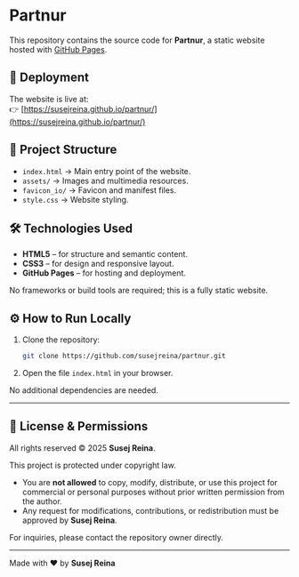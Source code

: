 # Partnur

This repository contains the source code for **Partnur**, a static website hosted with [GitHub Pages](https://susejreina.github.io/partnur/).

## 🚀 Deployment
The website is live at:  
👉 [https://susejreina.github.io/partnur/](https://susejreina.github.io/partnur/)

## 📂 Project Structure
- `index.html` → Main entry point of the website.  
- `assets/` → Images and multimedia resources.  
- `favicon_io/` → Favicon and manifest files.  
- `style.css` → Website styling.

## 🛠️ Technologies Used
- **HTML5** – for structure and semantic content.  
- **CSS3** – for design and responsive layout.  
- **GitHub Pages** – for hosting and deployment.  

No frameworks or build tools are required; this is a fully static website.

## ⚙️ How to Run Locally
1. Clone the repository:
   ```bash
   git clone https://github.com/susejreina/partnur.git
   ```
2. Open the file `index.html` in your browser.  

No additional dependencies are needed.

---

## 📜 License & Permissions

All rights reserved © 2025 **Susej Reina**.  

This project is protected under copyright law.  
- You are **not allowed** to copy, modify, distribute, or use this project for commercial or personal purposes without prior written permission from the author.  
- Any request for modifications, contributions, or redistribution must be approved by **Susej Reina**.  

For inquiries, please contact the repository owner directly.

---

Made with ❤️ by **Susej Reina**
